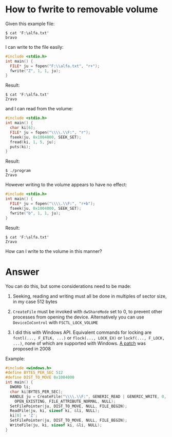 # How to fwrite to removable volume

Given this example file:

    $ cat 'F:\alfa.txt'
    bravo

I can write to the file easily:

~~~c
#include <stdio.h>
int main() {
  FILE* ju = fopen("F:\\alfa.txt", "r+");
  fwrite("Z", 1, 1, ju);
}
~~~

Result:

    $ cat 'F:\alfa.txt'
    Zravo

and I can read from the volume:

~~~c
#include <stdio.h>
int main() {
  char ki[6];
  FILE* ju = fopen("\\\\.\\F:", "r");
  fseek(ju, 0x1004000, SEEK_SET);
  fread(ki, 1, 5, ju);
  puts(ki);
}
~~~

Result:

    $ ./program
    Zravo

However writing to the volume appears to have no effect:

~~~c
#include <stdio.h>
int main() {
  FILE* ju = fopen("\\\\.\\F:", "r+b");
  fseek(ju, 0x1004000, SEEK_SET);
  fwrite("b", 1, 1, ju);
}
~~~

Result:

    $ cat 'F:\alfa.txt'
    Zravo

How can I write to the volume in this manner?

# Answer

You can do this, but some considerations need to be made:

1. Seeking, reading and writing must all be done in multiples of sector size, in
   my case 512 bytes

2. `CreateFile` must be invoked with `dwShareMode` set to 0, to prevent other
   processes from opening the device. Alternatively you can use
   `DeviceIoControl` with `FSCTL_LOCK_VOLUME`

3. I did this with Windows API. Equivalent commands for locking are
   `fcntl(..., F_ETLK, ...)` or `flock(..., LOCK_EX)` or
   `lockf(..., F_LOCK, ...)`, none of which are supported with Windows.
   [A patch][1] was proposed in 2008

Example:

~~~c
#include <windows.h>
#define BYTES_PER_SEC 512
#define DIST_TO_MOVE 0x1004000
int main() {
  DWORD li;
  char ki[BYTES_PER_SEC];
  HANDLE ju = CreateFile("\\\\.\\F:", GENERIC_READ | GENERIC_WRITE, 0, NULL,
    OPEN_EXISTING, FILE_ATTRIBUTE_NORMAL, NULL);
  SetFilePointer(ju, DIST_TO_MOVE, NULL, FILE_BEGIN);
  ReadFile(ju, ki, sizeof ki, &li, NULL);
  ki[0] = 'Z';
  SetFilePointer(ju, DIST_TO_MOVE, NULL, FILE_BEGIN);
  WriteFile(ju, ki, sizeof ki, &li, NULL);
}
~~~

[http only]::
[1]:http://thread.gmane.org/gmane.comp.lib.gnulib.bugs/14975
